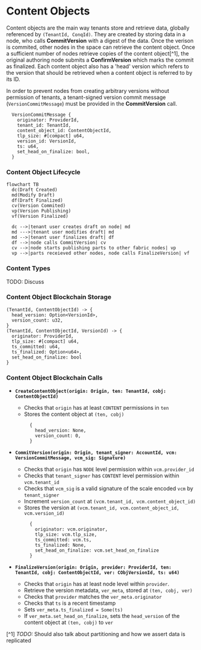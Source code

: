 # Content Objects
Content objects are the main way tenants store and retrieve data, globally referenced by `(TenantId, ConqId)`.
They are created by storing data in a node, who calls **CommitVersion** with a digest of the data.
Once the verison is commited, other nodes in the space can retrieve the content object.
Once a sufficient number of nodes retrieve copies of the content object[^1], the original authoring node submits a **ConfirmVersion** which marks the commit as finalized.
Each content object also has a 'head' version which refers to the version that should be retrieved when a content object is referred to by its ID.

In order to prevent nodes from creating arbitrary versions without permission of tenants, a tenant-signed version commit message (`VersionCommitMessage`) must be provided in the **CommitVersion** call.

```
  VersionCommitMessage {
    originator: ProviderId,
    tenant_id: TenantId,
    content_object_id: ContentObjectId,
    tlp_size: #[compact] u64,
    version_id: VersionId,
    ts: u64,
    set_head_on_finalize: bool,
  }
```

### Content Object Lifecycle
```mermaid
flowchart TB 
  dc(Draft Created)
  md(Modify Draft)
  df(Draft Finalized)
  cv(Version Commited)
  vp(Version Publishing)
  vf(Version Finalized)

  dc -->|tenant user creates draft on node| md
  md --->|tenant user modifies draft| md
  md -->|tenant user finalizes draft| df
  df -->|node calls CommitVersion| cv
  cv -->|node starts publishing parts to other fabric nodes| vp
  vp -->|parts receieved other nodes, node calls FinalizeVersion| vf

```

### Content Types
TODO: Discuss

### Content Object Blockchain Storage

```
(TenantId, ContentObjectId) -> {
  head_version: Option<VersionId>,
  version_count: u32,
}
(TenantId, ContentObjectId, VersionId) -> {
  originator: ProviderId,
  tlp_size: #[compact] u64,
  ts_committed: u64,
  ts_finalized: Option<u64>,
  set_head_on_finalize: bool
}
```

### Content Object Blockchain Calls

* **`CreateContentObject(origin: Origin, ten: TenantId, cobj: ContentObjectId)`**
  - Checks that `origin` has at least `CONTENT` permissions in `ten`
  - Stores the content object at `(ten, cobj)`
    ```
      {
        head_version: None,
        version_count: 0,
      }
    ```

* **`CommitVersion(origin: Origin, tenant_signer: AccountId, vcm: VersionCommitMessage, vcm_sig: Signature)`**
  - Checks that `origin` has `NODE` level permission within `vcm.provider_id`
  - Checks that `tenant_signer` has `CONTENT` level permission within `vcm.tenant_id`
  - Checks that `vcm_sig` is a valid signature of the scale encoded `vcm` by `tenant_signer`
  - Increment `version_count` at `(vcm.tenant_id, vcm.content_object_id)`
  - Stores the version at  `(vcm.tenant_id, vcm.content_object_id, vcm.version_id)` 
    ```
      {
        originator: vcm.originator,
        tlp_size: vcm.tlp_size,
        ts_committed: vcm.ts,
        ts_finalized: None,
        set_head_on_finalize: vcm.set_head_on_finalize
      }
    ```

* **`FinalizeVersion(origin: Origin, provider: ProviderId, ten: TenantId, cobj: ContentObjectId, ver: CObjVersionId, ts: u64)`**
  - Checks that `origin` has at least node level within `provider`.
  - Retrieve the version metadata, `ver_meta`, stored at `(ten, cobj, ver)`
  - Checks that `provider` matches the `ver_meta.originator`
  - Checks that `ts` is a recent timestamp
  - Sets `ver_meta.ts_finalized = Some(ts)`
  - If `ver_meta.set_head_on_finalize`, sets the `head_version` of the content object at `(ten, cobj)` to `ver`

[^1] *TODO:* Should also talk about partitioning and how we assert data is replicated

